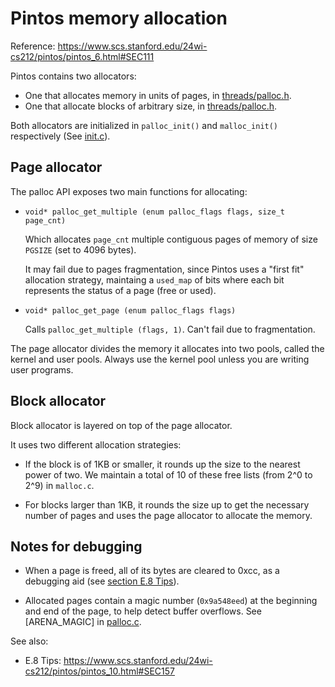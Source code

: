 # Pintos memory allocation

Reference: <https://www.scs.stanford.edu/24wi-cs212/pintos/pintos_6.html#SEC111>

Pintos contains two allocators:

- One that allocates memory in units of pages, in [threads/palloc.h](../src/threads/palloc.h).
- One that allocate blocks of arbitrary size, in [threads/palloc.h](../src/threads/malloc.h).

Both allocators are initialized in `palloc_init()` and `malloc_init()` respectively
(See [init.c](../src/threads/init.c)).

## Page allocator

The palloc API exposes two main functions for allocating:

- `void* palloc_get_multiple (enum palloc_flags flags, size_t page_cnt)`

  Which allocates `page_cnt` multiple contiguous pages of memory of size `PGSIZE`
  (set to 4096 bytes).

  It may fail due to pages fragmentation, since Pintos uses a "first fit" allocation strategy,
  maintaing a `used_map` of bits where each bit represents the status of a page (free or used).

- `void* palloc_get_page (enum palloc_flags flags)`

  Calls `palloc_get_multiple (flags, 1)`. Can't fail due to fragmentation.

The page allocator divides the memory it allocates into two pools, called the kernel
and user pools. Always use the kernel pool unless you are writing user programs.

## Block allocator

Block allocator is layered on top of the page allocator.

It uses two different allocation strategies:

- If the block is of 1KB or smaller, it rounds up the size to the nearest power of two. We
  maintain a total of 10 of these free lists (from 2^0 to 2^9) in `malloc.c`.

- For blocks larger than 1KB, it rounds the size up to get the necessary number of pages
  and uses the page allocator to allocate the memory.

## Notes for debugging

- When a page is freed, all of its bytes are cleared to 0xcc, as a debugging aid
  (see [section E.8 Tips](https://www.scs.stanford.edu/24wi-cs212/pintos/pintos_10.html#SEC157)).

- Allocated pages contain a magic number (`0x9a548eed`) at the beginning and end of the page, to
  help detect buffer overflows. See [ARENA_MAGIC] in [palloc.c](../src/threads/malloc.c).

See also:

- E.8 Tips: <https://www.scs.stanford.edu/24wi-cs212/pintos/pintos_10.html#SEC157>
